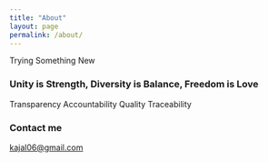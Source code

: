 ```yaml
---
title: "About"
layout: page
permalink: /about/
---
```


Trying Something New

### Unity is Strength, Diversity is Balance, Freedom is Love

Transparency
Accountability
Quality
Traceability

### Contact me

[kajal06@gmail.com](mailto:kajal06@gmail.com)
